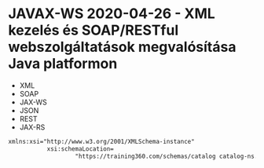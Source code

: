 # JAVAX-WS 2020-04-26 - XML kezelés és SOAP/RESTful webszolgáltatások megvalósítása Java platformon

* XML
* SOAP
* JAX-WS
* JSON
* REST
* JAX-RS

```xml
xmlns:xsi="http://www.w3.org/2001/XMLSchema-instance"
           xsi:schemaLocation=
                   "https://training360.com/schemas/catalog catalog-ns.xsd"
```